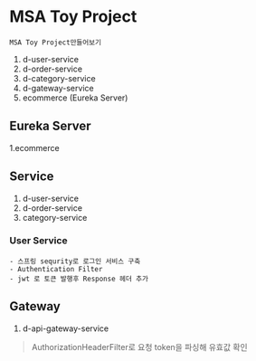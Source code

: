 # MSA Toy Project

```
MSA Toy Project만들어보기
```

1. d-user-service
2. d-order-service
3. d-category-service
4. d-gateway-service
5. ecommerce (Eureka Server) 

## Eureka Server

1.ecommerce


## Service

1. d-user-service
2. d-order-service
3. category-service


### User Service

```text
- 스프링 sequrity로 로그인 서비스 구축
- Authentication Filter 
- jwt 로 토큰 발행후 Response 헤더 추가
```

## Gateway

1. d-api-gateway-service

>AuthorizationHeaderFilter로 요청 token을 파싱해 유효값 확인
